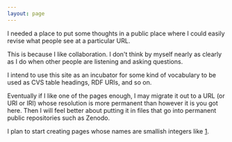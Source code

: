 ```yaml
---
layout: page
---
```


I needed a place to put some thoughts in a public place where I could
easily revise what people see at a particular URL.

This is because I like collaboration.  I don't think by myself nearly
as clearly as I do when other people are listening and asking
questions.

I intend to use this site as an incubator for some kind of vocabulary
to be used as CVS table headings, RDF URIs, and so on.

Eventually if I like one of the pages enough, I may migrate it out to
a URL (or URI or IRI) whose resolution is more permanent than however
it is you got here.  Then I will feel better about putting it in files
that go into permanent public repositories such as Zenodo.

I plan to start creating pages whose names are smallish integers like [1](1).
